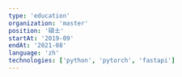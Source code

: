 ```yaml
---
type: 'education'
organization: 'master'
position: '碩士'
startAt: '2019-09'
endAt: '2021-08'
language: 'zh'
technologies: ['python', 'pytorch', 'fastapi']
---
```

